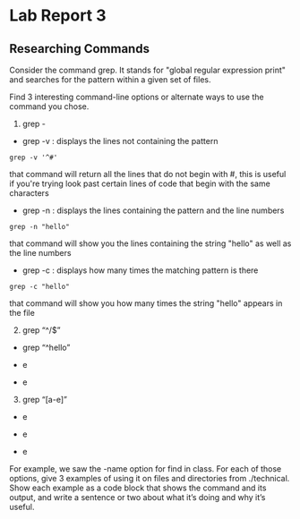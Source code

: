 # Lab Report 3
## Researching Commands

Consider the command grep. It stands for "global regular expression print" and searches for the pattern within a given set of files.

Find 3 interesting command-line options or alternate ways to use the command you chose. 

1. grep -

- grep -v : displays the lines not containing the pattern
```
grep -v '^#'
```
that command will return all the lines that do not begin with #, this is useful if you're trying look past certain lines of code that begin with the same characters

- grep -n : displays the lines containing the pattern and the line numbers
```
grep -n "hello"
```
that command will show you the lines containing the string "hello" as well as the line numbers

- grep -c : displays how many times the matching pattern is there
```
grep -c "hello"
```
that command will show you how many times the string "hello" appears in the file

2. grep “^/$” 

- grep “^hello” 

- e

- e

3. grep “[a-e]”

- e

- e

- e

For example, we saw the -name option for find in class. For each of those options, give 3 examples of using it on files and directories from ./technical. Show each example as a code block that shows the command and its output, and write a sentence or two about what it’s doing and why it’s useful.
